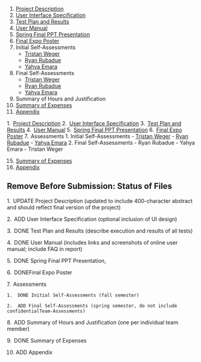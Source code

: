 1. [Project Description](Assignments/ProjectDescription.md)
2. [User Interface Specification](Assignments/UserInterfaceSpecification.md)
3. [Test Plan and Results](Assignments/TestPlan%20and%20Results.pdf) 
4. [User Manual](Assignments/User%20Manual.pdf)
5. [Spring Final PPT Presentation](Assignments/Spring%20Final%20PPT%20Presentation.pptx)
6. [Final Expo Poster](Assignments/Final%20EXPO%20Poster.pdf)
7. Initial Self-Assessments
    - [Tristan Weger](Assignments/Assessments/Initial%20Self-Assessments/Tristan%20Weger.md)
    - [Ryan Rubadue](Assignments/Assessments/Initial%20Self-Assessments/Ryan%20Rubadue.md)
    - [Yahya Emara](Assignments/Assessments/Initial%20Self-Assessments/Yahya%20Emara.md)
8. Final Self-Assessments
    - [Tristan Weger](Assignments/Assessments/Final%20Self-Assessments/Tristan%20Weger.md)
    - [Ryan Rubadue](Assignments/Assessments/Final%20Self-Assessments/Ryan%20Rubadue.md)
    - [Yahya Emara](Assignments/Assessments/Final%20Self-Assessments/Yahya%20Emara.md)
9. Summary of Hours and Justification
10. [Summary of Expenses](Assignments/Summary%20of%20Expenses)
11. [Appendix](Assignments/Appendix)




1.  [Project Description](Assignments/ProjectDescription.md) 
2.  [User Interface Specification](Assignments/UserInterfaceSpecification.md) 
3.  [Test Plan and Results](Assignments/TestPlan%20and%20Results.pdf) 
4.  [User Manual](Assignments/User%20Manual.pdf) 
5.  [Spring Final PPT Presentation](Assignments/Spring%20Final%20PPT%20Presentation.pptx) 
6.  [Final Expo Poster](Assignments/Final%20EXPO%20Poster.pdf) 
7.  Assessments
    1. Initial Self-Assessments
     - [Tristan Weger](Assignments/Initial%20Self-Assessments/TristanWeger.md)
     - [Ryan Rubadue](Assignments/Initial%20Self-Assessments/RyanRubadue.md)
     - [Yahya Emara](Assignments/Initial%20Self-Assessments/YahyaEmara.md)
    2. Final Self-Assessments
     - Ryan Rubadue
     - Yahya Emara
     - Tristan Weger

15. [Summary of Expenses](Assignments/Summary%20of%20Expenses)
16. [Appendix](Assignments/Appendix)



## Remove Before Submission: Status of Files

1.  UPDATE Project Description (updated to include 400-character abstract and should reflect final version of the project)

2.  ADD User Interface Specification (optional inclusion of UI design)

3.  DONE Test Plan and Results (describe execution and results of all tests)

4.  DONE User Manual (includes links and screenshots of online user manual; include FAQ in report)

5.  DONE Spring Final PPT Presentation, 

6.  DONEFinal Expo Poster

7.  Assessments

    1.  DONE Initial Self-Assessments (fall semester)

    2.  ADD Final Self-Assessments (spring semester, do not include confidentialTeam-Assessments)

8.  ADD Summary of Hours and Justification (one per individual team member)

9.  DONE Summary of Expenses

10. ADD Appendix
